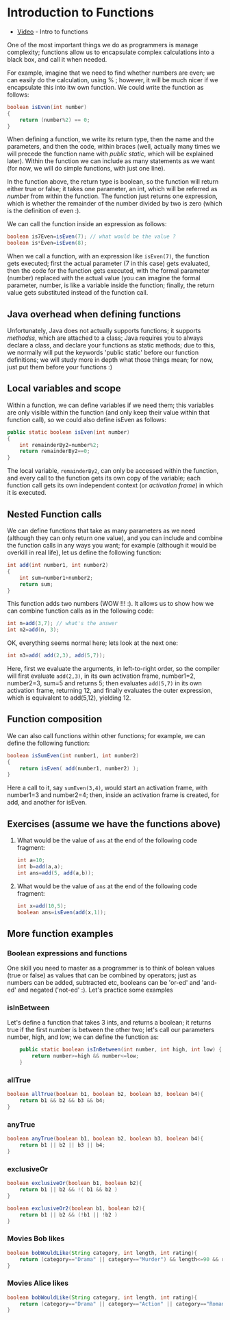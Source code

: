 Introduction to Functions
===

+ [Video](https://www.youtube.com/watch?v=Wg1zXRuZUck) - Intro to functions

One of the most important things we do as programmers is manage complexity; functions allow us to encapsulate complex calculations into a black box, and call it when needed.

For example, imagine that we need to find whether numbers are even; we can easily do the calculation, using % ; however, it will be much nicer if we encapsulate this into itw own function. We could write the function as follows:

```java
boolean isEven(int number)
{
    return (number%2) == 0;    
}
```

When defining a function, we write its return type, then the name and the parameters, and then the code, within braces (well, actually many times we will precede the function name with *public static*, which will be explained later). Within the function we can include as many statements as we want (for now, we will do simple functions, with just one line). 
 
In the function above, the return type is boolean, so the function will return either true or false; it takes one parameter, an int, which will be referred as *number* from within the function. The function just returns one expression, which is whether the remainder of the number divided by two is zero (which is the definition of even :).

We can call the function inside an expression as follows:
```java
boolean is7Even=isEven(7); // what would be the value ?
boolean is*Even=isEven(8);
```

When we call a function, with an expression like `isEven(7)`, the function gets executed; first the actual parameter (7 in this case) gets evaluated, then the code for the function gets executed, with the formal parameter (number) replaced with the actual value (you can imagine the formal parameter, number, is like a variable inside the function; finally, the return value gets substituted instead of the function call. 

## Java overhead when defining functions
Unfortunately, Java does not actually supports functions; it supports *methodss*, which are attached to a class; Java requires you to always declare a class, and declare your functions as static methods; due to this, we normally will put the keywords 'public static' before our function definitions; we will study more in depth what those things mean; for now, just put them before your functions :)

## Local variables and scope

Within a function, we can define variables if we need them; this variables are only visible within the function (and only keep their value within that function call), so we could also define isEven as follows:
```java
public static boolean isEven(int number)
{
    int remainderBy2=number%2;
    return remainderBy2==0;   
} 
```

The local variable, `remainderBy2`, can only be accessed within the function, and every call to the function gets its own copy of the variable; each function call gets its own independent context (or *activation frame*) in which it is executed.

## Nested Function calls
We can define functions that take as many parameters as we need (although they can only return one value), and you can include and combine the function calls in any ways you want; for example (although it would be overkill in real life), let us define the following function:

```java
int add(int number1, int number2)
{
    int sum=number1+number2;
    return sum;   
}
```

This function adds two numbers (WOW !!! :). It allows us to show how we can combine function calls as in the following code:

```java
int n=add(3,7); // what's the answer
int n2=add(n, 3); 
```

OK, everything seems normal here; lets look at the next one:

```java
int n3=add( add(2,3), add(5,7));
```
Here, first we evaluate the arguments, in left-to-right order, so the compiler will first evaluate `add(2,3)`, in its own activation frame, number1=2, number2=3, sum=5 and returns 5; then evaluates `add(5,7)` in its own activation frame, returning 12, and finally evaluates the outer expression, which is equivalent to add(5,12), yielding 12.
 
## Function composition
We can also call functions within other functions; for example, we can define the following function:
```java
boolean isSumEven(int number1, int number2)
{
    return isEven( add(number1, number2) );   
}
```

Here a call to it, say `sumEven(3,4)`, would start an activation frame, with number1=3 and number2=4; then, inside an activation frame is created, for add, and another for isEven.

## Exercises (assume we have the functions above)

1. What would be the value of `ans` at the end of the following code fragment:
    ```java
    int a=10;
    int b=add(a,a);
    int ans=add(5, add(a,b));
    ```
    
2. What would be the value of `ans` at the end of the following code fragment:
    ```java
    int x=add(10,5);
    boolean ans=isEven(add(x,1));
    ```
## More function examples

### Boolean expressions and functions
One skill you need to master as a programmer is to think of bolean values (true or false) as values that can be combined by operators; just as numbers can be added, subtracted etc, booleans can be 'or-ed' and 'and-ed' and negated ('not-ed' :). Let's practice some examples
### isInBetween

Let's define a function that takes 3 ints, and returns a boolean; it returns true if the first number is between the other two; let's call our parameters number, high, and low; we can define the function as:
```java
    public static boolean isInBetween(int number, int high, int low) {
        return number>=high && number<=low;
    }
```

### allTrue
```java
boolean allTrue(boolean b1, boolean b2, boolean b3, boolean b4){
    return b1 && b2 && b3 && b4;
}
```

### anyTrue
```java
boolean anyTrue(boolean b1, boolean b2, boolean b3, boolean b4){
    return b1 || b2 || b3 || b4;
}
```

### exclusiveOr
```java
boolean exclusiveOr(boolean b1, boolean b2){
    return b1 || b2 && !( b1 && b2 )
}
```

```java
boolean exclusiveOr2(boolean b1, boolean b2){
    return b1 || b2 && (!b1 || !b2 )
}
```

### Movies Bob likes
```java
boolean bobWouldLike(String category, int length, int rating){
    return (category=="Drama" || category=="Murder") && length<=90 && rating>3;  
}
```


### Movies Alice likes
```java
boolean bobWouldLike(String category, int length, int rating){
    return (category=="Drama" || category=="Action" || category=="Romantic") && length<=120 ;  
}
```


